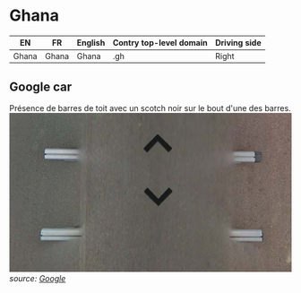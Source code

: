 # Ghana

EN | FR | English | Contry top-level domain | Driving side
--- | --- | --- | --- | ---
Ghana | Ghana | Ghana | .gh | Right

## Google car

Présence de barres de toit avec un scotch noir sur le bout d'une des barres.  
<img src="src/gh001.jpg" width="640">
*source: [Google](https://earth.google.com/web)*
